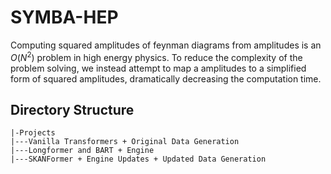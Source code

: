 # SYMBA-HEP

Computing squared amplitudes of feynman diagrams from amplitudes is an $O(N^2)$ problem in high energy physics. To reduce the complexity of the problem solving, we instead attempt to map a amplitudes to a simplified form of squared amplitudes, dramatically decreasing the computation time.

## Directory Structure

```
|-Projects
|---Vanilla Transformers + Original Data Generation
|---Longformer and BART + Engine
|---SKANFormer + Engine Updates + Updated Data Generation
```


